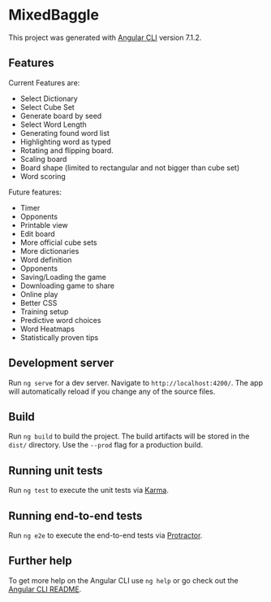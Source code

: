 # MixedBaggle

This project was generated with [Angular CLI](https://github.com/angular/angular-cli) version 7.1.2.

## Features
Current Features are:
- Select Dictionary
- Select Cube Set
- Generate board by seed
- Select Word Length
- Generating found word list
- Highlighting word as typed
- Rotating and flipping board.
- Scaling board
- Board shape (limited to rectangular and not bigger than cube set)
- Word scoring

Future features:
- Timer
- Opponents
- Printable view
- Edit board
- More official cube sets
- More dictionaries
- Word definition
- Opponents
- Saving/Loading the game
- Downloading game to share
- Online play
- Better CSS
- Training setup
- Predictive word choices
- Word Heatmaps
- Statistically proven tips

## Development server

Run `ng serve` for a dev server. Navigate to `http://localhost:4200/`. The app will automatically reload if you change any of the source files.

## Build

Run `ng build` to build the project. The build artifacts will be stored in the `dist/` directory. Use the `--prod` flag for a production build.

## Running unit tests

Run `ng test` to execute the unit tests via [Karma](https://karma-runner.github.io).

## Running end-to-end tests

Run `ng e2e` to execute the end-to-end tests via [Protractor](http://www.protractortest.org/).

## Further help

To get more help on the Angular CLI use `ng help` or go check out the [Angular CLI README](https://github.com/angular/angular-cli/blob/master/README.md).
